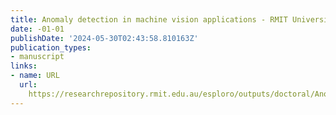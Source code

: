 ```yaml
---
title: Anomaly detection in machine vision applications - RMIT University
date: -01-01
publishDate: '2024-05-30T02:43:58.810163Z'
publication_types:
- manuscript
links:
- name: URL
  url: 
    https://researchrepository.rmit.edu.au/esploro/outputs/doctoral/Anomaly-detection-in-machine-vision-applications/9922125956901341
---
```

